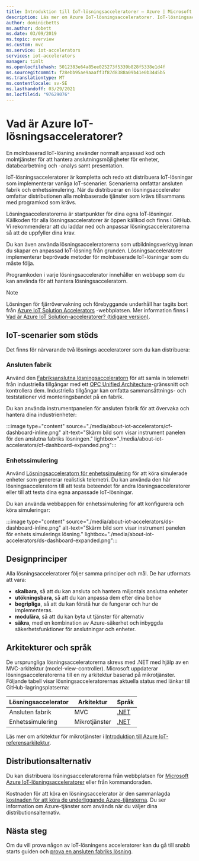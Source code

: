 ```yaml
---
title: Introduktion till IoT-lösningsacceleratorer – Azure | Microsoft Docs
description: Läs mer om Azure IoT-lösningsacceleratorer. IoT-lösningsacceleratorer är kompletta, heltäckande, distributionsklara IoT-lösningar.
author: dominicbetts
ms.author: dobett
ms.date: 03/09/2019
ms.topic: overview
ms.custom: mvc
ms.service: iot-accelerators
services: iot-accelerators
manager: timlt
ms.openlocfilehash: 5012383e64a85ee025273f5339b828f5338e1d4f
ms.sourcegitcommit: f28ebb95ae9aaaff3f87d8388a09b41e0b3445b5
ms.translationtype: MT
ms.contentlocale: sv-SE
ms.lasthandoff: 03/29/2021
ms.locfileid: "97629076"
---
```

# <a name="what-are-azure-iot-solution-accelerators"></a>Vad är Azure IoT-lösningsacceleratorer?

En molnbaserad IoT-lösning använder normalt anpassad kod och molntjänster för att hantera anslutningsmöjligheter för enheter, databearbetning och -analys samt presentation.

IoT-lösningsacceleratorer är kompletta och redo att distribuera IoT-lösningar som implementerar vanliga IoT-scenarier. Scenarierna omfattar ansluten fabrik och enhetssimulering. När du distribuerar en lösningsaccelerator omfattar distributionen alla molnbaserade tjänster som krävs tillsammans med programkod som krävs.

Lösningsacceleratorerna är startpunkter för dina egna IoT-lösningar. Källkoden för alla lösningsacceleratorer är öppen källkod och finns i GitHub. Vi rekommenderar att du laddar ned och anpassar lösningsacceleratorerna så att de uppfyller dina krav.

Du kan även använda lösningsacceleratorerna som utbildningsverktyg innan du skapar en anpassad IoT-lösning från grunden. Lösningsacceleratorer implementerar beprövade metoder för molnbaserade IoT-lösningar som du måste följa.

Programkoden i varje lösningsaccelerator innehåller en webbapp som du kan använda för att hantera lösningsacceleratorn.

> [!NOTE]
> Lösningen för fjärrövervakning och förebyggande underhåll har tagits bort från [Azure IoT Solution Accelerators](https://www.azureiotsolutions.com/Accelerators) -webbplatsen. Mer information finns i [Vad är Azure IoT Solution-acceleratorer? (tidigare version)](/previous-versions/azure/iot-accelerators/about-iot-accelerators).

## <a name="supported-iot-scenarios"></a>IoT-scenarier som stöds

Det finns för närvarande två lösnings acceleratorer som du kan distribuera:

### <a name="connected-factory"></a>Ansluten fabrik

Använd den [Fabriksanslutna lösningsacceleratorn](iot-accelerators-connected-factory-features.md) för att samla in telemetri från industriella tillgångar med ett [OPC Unified Architecture](https://opcfoundation.org/about/opc-technologies/opc-ua/)-gränssnitt och kontrollera dem. Industriella tillgångar kan omfatta sammansättnings- och teststationer vid monteringsbandet på en fabrik.

Du kan använda instrumentpanelen för ansluten fabrik för att övervaka och hantera dina industrienheter:

:::image type="content" source="./media/about-iot-accelerators/cf-dashboard-inline.png" alt-text="Skärm bild som visar instrument panelen för den anslutna fabriks lösningen." lightbox="./media/about-iot-accelerators/cf-dashboard-expanded.png":::

### <a name="device-simulation"></a>Enhetssimulering

Använd [Lösningsacceleratorn för enhetssimulering](iot-accelerators-device-simulation-overview.md) för att köra simulerade enheter som genererar realistisk telemetri. Du kan använda den här lösningsacceleratorn till att testa beteendet för andra lösningsacceleratorer eller till att testa dina egna anpassade IoT-lösningar.

Du kan använda webbappen för enhetssimulering för att konfigurera och köra simuleringar:

:::image type="content" source="./media/about-iot-accelerators/ds-dashboard-inline.png" alt-text="Skärm bild som visar instrument panelen för enhets simulerings lösning." lightbox="./media/about-iot-accelerators/ds-dashboard-expanded.png":::

## <a name="design-principles"></a>Designprinciper

Alla lösningsacceleratorer följer samma principer och mål. De har utformats att vara:

* **skalbara**, så att du kan ansluta och hantera miljontals anslutna enheter
* **utökningsbara**, så att du kan anpassa dem efter dina behov
* **begripliga**, så att du kan förstå hur de fungerar och hur de implementeras.
* **modulära**, så att du kan byta ut tjänster för alternativ
* **säkra**, med en kombination av Azure-säkerhet och inbyggda säkerhetsfunktioner för anslutningar och enheter.

## <a name="architectures-and-languages"></a>Arkitekturer och språk

De ursprungliga lösningsacceleratorerna skrevs med .NET med hjälp av en MVC-arkitektur (model-view-controller). Microsoft uppdaterar lösningsacceleratorerna till en ny arkitektur baserad på mikrotjänster. Följande tabell visar lösningsacceleratorernas aktuella status med länkar till GitHub-lagringsplatserna:

| Lösningsaccelerator   | Arkitektur  | Språk     |
| ---------------------- | ------------- | ------------- |
| Ansluten fabrik      | MVC           | [.NET](https://github.com/Azure/azure-iot-connected-factory)          |
| Enhetssimulering      | Mikrotjänster | [.NET](https://github.com/Azure/device-simulation-dotnet)          |

Läs mer om arkitektur för mikrotjänster i [Introduktion till Azure IoT-referensarkitektur](/azure/architecture/reference-architectures/iot/).

## <a name="deployment-options"></a>Distributionsalternativ

Du kan distribuera lösningsacceleratorerna från webbplatsen för [Microsoft Azure IoT-lösningsacceleratorer](https://www.azureiotsolutions.com/Accelerators#) eller från kommandoraden.

Kostnaden för att köra en lösningsaccelerator är den sammanlagda [kostnaden för att köra de underliggande Azure-tjänsterna](https://azure.microsoft.com/pricing). Du ser information om Azure-tjänster som används när du väljer dina distributionsalternativ.

## <a name="next-steps"></a>Nästa steg

Om du vill prova någon av IoT-lösningens acceleratorer kan du gå till snabb starts guiden och [prova en ansluten fabriks lösning](quickstart-connected-factory-deploy.md).
